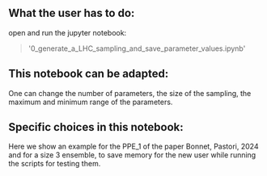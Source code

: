 ## What the user has to do:

open and run the jupyter notebook:
> '0_generate_a_LHC_sampling_and_save_parameter_values.ipynb' 

## This notebook can be adapted:

One can change the number of parameters, the size of the sampling, the maximum and minimum range of the parameters.

## Specific choices in this notebook:
 
Here we show an example for the PPE_1 of the paper Bonnet, Pastori, 2024 and for a size 3 ensemble, to save memory for the new user while running the scripts for testing them.
